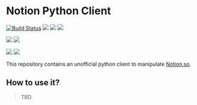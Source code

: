 # Notion Python Client

[![Build Status](https://img.shields.io/endpoint.svg?url=https%3A%2F%2Factions-badge.atrox.dev%2Fyleprince%2Fnotion%2Fbadge%3Fref%3Dmain&style=flat)](https://actions-badge.atrox.dev/yleprince/notion/goto?ref=main)
![](https://github.com/yleprince/notion/workflows/Python%20CI/badge.svg)
![](https://img.shields.io/github/last-commit/yleprince/notion.svg)
![](https://img.shields.io/github/commit-activity/y/yleprince/notion)

![](https://img.shields.io/github/issues-pr-closed-raw/yleprince/notion.svg)
![](https://img.shields.io/github/issues-closed-raw/yleprince/notion.svg)

![](https://img.shields.io/github/languages/top/yleprince/notion.svg)
![](https://img.shields.io/github/license/yleprince/notion.svg?color=9cf)


This repository contains an unofficial python client to manipulate [Notion.so](https://notion.so/).

## How to use it?

> TBD
